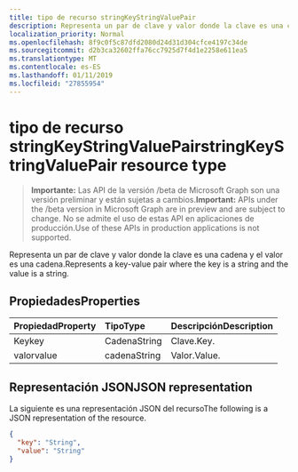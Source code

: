 ```yaml
---
title: tipo de recurso stringKeyStringValuePair
description: Representa un par de clave y valor donde la clave es una cadena y el valor es una cadena.
localization_priority: Normal
ms.openlocfilehash: 8f9c0f5c87dfd2080d24d31d304cfce4197c34de
ms.sourcegitcommit: d2b3ca32602ffa76cc7925d7f4d1e2258e611ea5
ms.translationtype: MT
ms.contentlocale: es-ES
ms.lasthandoff: 01/11/2019
ms.locfileid: "27855954"
---
```

# <a name="stringkeystringvaluepair-resource-type"></a><span data-ttu-id="a5aa2-103">tipo de recurso stringKeyStringValuePair</span><span class="sxs-lookup"><span data-stu-id="a5aa2-103">stringKeyStringValuePair resource type</span></span>

> <span data-ttu-id="a5aa2-104">**Importante:** Las API de la versión /beta de Microsoft Graph son una versión preliminar y están sujetas a cambios.</span><span class="sxs-lookup"><span data-stu-id="a5aa2-104">**Important:** APIs under the /beta version in Microsoft Graph are in preview and are subject to change.</span></span> <span data-ttu-id="a5aa2-105">No se admite el uso de estas API en aplicaciones de producción.</span><span class="sxs-lookup"><span data-stu-id="a5aa2-105">Use of these APIs in production applications is not supported.</span></span>

<span data-ttu-id="a5aa2-106">Representa un par de clave y valor donde la clave es una cadena y el valor es una cadena.</span><span class="sxs-lookup"><span data-stu-id="a5aa2-106">Represents a key-value pair where the key is a string and the value is a string.</span></span>

## <a name="properties"></a><span data-ttu-id="a5aa2-107">Propiedades</span><span class="sxs-lookup"><span data-stu-id="a5aa2-107">Properties</span></span>
| <span data-ttu-id="a5aa2-108">Propiedad</span><span class="sxs-lookup"><span data-stu-id="a5aa2-108">Property</span></span>     | <span data-ttu-id="a5aa2-109">Tipo</span><span class="sxs-lookup"><span data-stu-id="a5aa2-109">Type</span></span>   |<span data-ttu-id="a5aa2-110">Descripción</span><span class="sxs-lookup"><span data-stu-id="a5aa2-110">Description</span></span>|
|:---------------|:--------|:----------|
|<span data-ttu-id="a5aa2-111">Key</span><span class="sxs-lookup"><span data-stu-id="a5aa2-111">key</span></span>|<span data-ttu-id="a5aa2-112">Cadena</span><span class="sxs-lookup"><span data-stu-id="a5aa2-112">String</span></span>|<span data-ttu-id="a5aa2-113">Clave.</span><span class="sxs-lookup"><span data-stu-id="a5aa2-113">Key.</span></span>|
|<span data-ttu-id="a5aa2-114">valor</span><span class="sxs-lookup"><span data-stu-id="a5aa2-114">value</span></span>|<span data-ttu-id="a5aa2-115">cadena</span><span class="sxs-lookup"><span data-stu-id="a5aa2-115">String</span></span>|<span data-ttu-id="a5aa2-116">Valor.</span><span class="sxs-lookup"><span data-stu-id="a5aa2-116">Value.</span></span>|

## <a name="json-representation"></a><span data-ttu-id="a5aa2-117">Representación JSON</span><span class="sxs-lookup"><span data-stu-id="a5aa2-117">JSON representation</span></span>

<span data-ttu-id="a5aa2-118">La siguiente es una representación JSON del recurso</span><span class="sxs-lookup"><span data-stu-id="a5aa2-118">The following is a JSON representation of the resource.</span></span>

<!-- {
  "blockType": "resource",
  "optionalProperties": [

  ],
  "@odata.type": "microsoft.graph.stringKeyStringValuePair"
}-->

```json
{
  "key": "String",
  "value": "String"
}

```

<!-- uuid: 8fcb5dbc-d5aa-4681-8e31-b001d5168d79
2015-10-25 14:57:30 UTC -->
<!-- {
  "type": "#page.annotation",
  "description": "stringKeyStringValuePair resource",
  "keywords": "",
  "section": "documentation",
  "tocPath": ""
}-->
